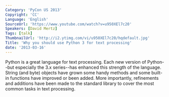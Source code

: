 ```yaml
---
Category: 'PyCon US 2013'
Copyright: 'CC'
Language: 'English'
SourceUrl: 'https://www.youtube.com/watch?v=u950XEl7c20'
Speakers: [David Mertz]
Tags: [talk]
ThumbnailUrl: 'http://i2.ytimg.com/vi/u950XEl7c20/hqdefault.jpg'
Title: 'Why you should use Python 3 for text processing'
date: '2013-03-16'
---
```

Python is a great language for text processing.  Each new version of Python--but especially the 3.x series--has enhanced this strength of the language. String (and byte) objects have grown some handy methods and some built-in functions have improved or been added.  More importantly, refinements and additions have been made to the standard library to cover  the most common tasks in text processing.
